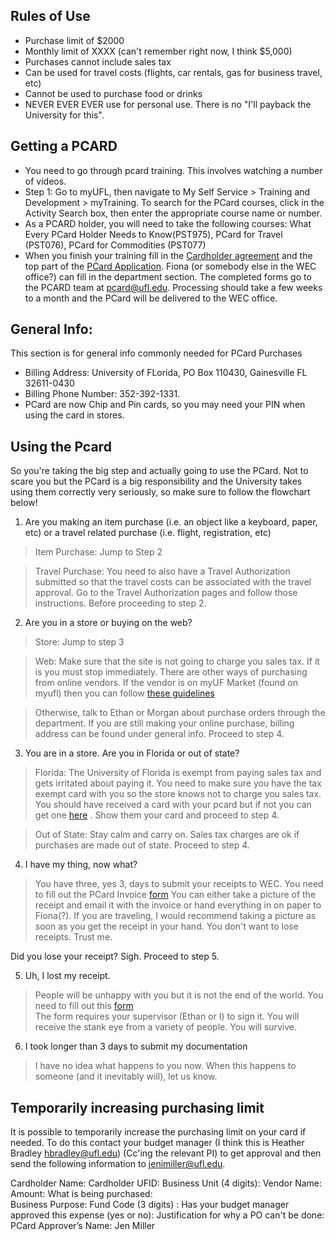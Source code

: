 ## Rules of Use

* Purchase limit of $2000
* Monthly limit of XXXX (can't remember right now, I think $5,000)
* Purchases cannot include sales tax
* Can be used for travel costs (flights, car rentals, gas for business travel, etc)
* Cannot be used to purchase food or drinks
* NEVER EVER EVER use for personal use. There is no "I'll payback the University for this". 

## Getting a PCARD

* You need to go through pcard training. This involves watching a number of videos. 
* Step 1: Go to  myUFL, then navigate to My Self Service > Training and Development > myTraining.  To search for the PCard courses, click in the Activity Search box, then enter the appropriate course name or number. 
* As a PCARD holder, you will need to take the following courses: What Every PCard Holder Needs to Know(PST975), PCard for Travel (PST076), PCard for Commodities (PST077)
* When you finish your training fill in the [Cardholder agreement](http://www.purchasing.ufl.edu/forms/cardholder_agreement.pdf) and the top part of the [PCard Application](http://www.purchasing.ufl.edu/forms/2014-11_PCard_Application.pdf). Fiona (or somebody else in the WEC office?) can fill in the department section. The completed forms go to the PCARD team at pcard@ufl.edu. Processing should take a few weeks to a month and the PCard will be delivered to the WEC office. 

 
## General Info:
This section is for general info commonly needed for PCard Purchases

* Billing Address: University of FLorida, PO Box 110430, Gainesville FL 32611-0430
* Billing Phone Number: 352-392-1331.
* PCard are now Chip and Pin cards, so you may need your PIN when using the card in stores.

## Using the Pcard

So you're taking the big step and actually going to use the PCard. Not to scare you but the PCard is a big responsibility and the University takes using them correctly very seriously, so make sure to follow the flowchart below!

1) Are you making an item purchase (i.e. an object like a keyboard, paper, etc) or a travel related purchase (i.e. flight, registration, etc)

> Item Purchase: Jump to Step 2

> Travel Purchase: You need to also have a Travel Authorization submitted so that the travel costs can be associated with the travel approval. Go to the Travel Authorization pages and follow those instructions. Before proceeding to step 2.

2) Are you in a store or buying on the web?

> Store: Jump to step 3

> Web: Make sure that the site is not going to charge you sales tax. If it is you must stop immediately. There are other ways of purchasing from online vendors. If the vendor is on myUF Market (found on myufl) then you can follow [these guidelines](http://hr.ufl.edu/wp-content/uploads/instructionguides/Using%20PCard%20in%20myUF%20Market.pdf)

> Otherwise, talk to Ethan or Morgan about purchase orders through the department. If you are still making your online purchase, billing address can be found under general info. Proceed to step 4.

3) You are in a store. Are you in Florida or out of state?

> Florida: The University of Florida is exempt from paying sales tax and gets irritated about paying it. You need to make sure you have the tax exempt card with you so the store knows not to charge you sales tax. You should have received a card with your pcard but if not you can get one [here](http://www.fa.ufl.edu/wp-content/uploads/disbursements/fa-pds-cce.pdf ) . Show them your card and proceed to step 4.

> Out of State: Stay calm and carry on. Sales tax charges are ok if purchases are made out of state. Proceed to step 4.

4) I have my thing, now what?

> You have three, yes 3, days to submit your receipts to WEC. You need to fill out the PCard Invoice [form](http://www.wec.ufl.edu/resources/fiscal/Invoice%20Record.pdf)
> You can either take a picture of the receipt and email it with the invoice or hand everything in on paper to Fiona(?). If you are traveling, I would recommend taking a picture as soon as you get the receipt in your hand. You don't want to lose receipts. Trust me. 

Did you lose your receipt? Sigh. Proceed to step 5.

5) Uh, I lost my receipt. 

> People will be unhappy with you but it is not the end of the world. You need to fill out this [form](http://www.wec.ufl.edu/resources/fiscal/Replacement_Receipt_Form_2009-08.doc)  
> The form requires your supervisor (Ethan or I) to sign it. You will receive the stank eye from a variety of people. You will survive. 

6) I took longer than 3 days to submit my documentation

> I have no idea what happens to you now. When this happens to someone (and it inevitably will), let us know.

## Temporarily increasing purchasing limit

It is possible to temporarily increase the purchasing limit on your card if needed. To do this contact your budget manager (I think this is Heather Bradley <hbradley@ufl.edu>) (Cc'ing the relevant PI) to get approval and then send the following information to jenimiller@ufl.edu.

Cardholder Name:
Cardholder UFID:
Business Unit (4 digits):
Vendor Name:
Amount:
What is being purchased:  
Business Purpose:
Fund Code (3 digits) :
Has your budget manager approved this expense (yes or no):
Justification for why a PO can't be done:
PCard Approver’s Name: Jen Miller